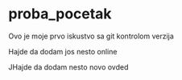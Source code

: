 # proba_pocetak
Ovo je moje prvo iskustvo sa git kontrolom verzija

Hajde da dodam jos nesto online

JHajde da dodam nesto novo ovded